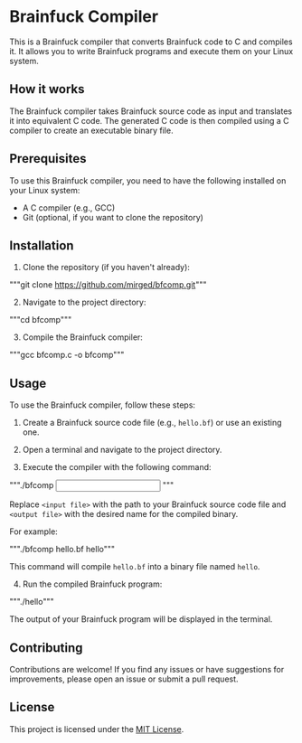 # Brainfuck Compiler

This is a Brainfuck compiler that converts Brainfuck code to C and compiles it. It allows you to write Brainfuck programs and execute them on your Linux system.

## How it works

The Brainfuck compiler takes Brainfuck source code as input and translates it into equivalent C code. The generated C code is then compiled using a C compiler to create an executable binary file.

## Prerequisites

To use this Brainfuck compiler, you need to have the following installed on your Linux system:

- A C compiler (e.g., GCC)
- Git (optional, if you want to clone the repository)

## Installation

1. Clone the repository (if you haven't already):

"""git clone https://github.com/mirged/bfcomp.git"""

2. Navigate to the project directory:

"""cd bfcomp"""

3. Compile the Brainfuck compiler:

"""gcc bfcomp.c -o bfcomp"""


## Usage

To use the Brainfuck compiler, follow these steps:

1. Create a Brainfuck source code file (e.g., `hello.bf`) or use an existing one.

2. Open a terminal and navigate to the project directory.

3. Execute the compiler with the following command:

"""./bfcomp <input file> <output file>"""
  
Replace `<input file>` with the path to your Brainfuck source code file and `<output file>` with the desired name for the compiled binary.

For example:

"""./bfcomp hello.bf hello"""

This command will compile `hello.bf` into a binary file named `hello`.

4. Run the compiled Brainfuck program:

"""./hello"""
  
The output of your Brainfuck program will be displayed in the terminal.

## Contributing

Contributions are welcome! If you find any issues or have suggestions for improvements, please open an issue or submit a pull request.

## License

This project is licensed under the [MIT License](LICENSE).


